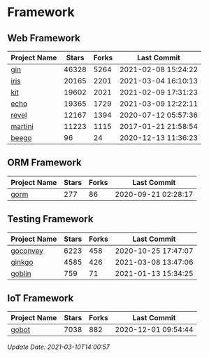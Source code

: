 # Framework

## Web Framework
| Project Name | Stars | Forks | Last Commit |
| ------------ | ----- | ----- | ----------- |
| [gin](https://github.com/gin-gonic/gin) | 46328 | 5264 | 2021-02-08 15:24:22 |
| [iris](https://github.com/kataras/iris) | 20165 | 2201 | 2021-03-04 16:10:13 |
| [kit](https://github.com/go-kit/kit) | 19602 | 2021 | 2021-02-09 17:31:23 |
| [echo](https://github.com/labstack/echo) | 19365 | 1729 | 2021-03-09 12:22:11 |
| [revel](https://github.com/revel/revel) | 12167 | 1394 | 2020-07-12 05:57:36 |
| [martini](https://github.com/go-martini/martini) | 11223 | 1115 | 2017-01-21 21:58:54 |
| [beego](https://github.com/astaxie/beego) | 96 | 24 | 2020-12-13 11:36:23 |

## ORM Framework
| Project Name | Stars | Forks | Last Commit |
| ------------ | ----- | ----- | ----------- |
| [gorm](https://github.com/jinzhu/gorm) | 277 | 86 | 2020-09-21 02:28:17 |

## Testing Framework
| Project Name | Stars | Forks | Last Commit |
| ------------ | ----- | ----- | ----------- |
| [goconvey](https://github.com/smartystreets/goconvey) | 6223 | 458 | 2020-10-25 17:47:07 |
| [ginkgo](https://github.com/onsi/ginkgo) | 4585 | 426 | 2021-03-08 13:47:06 |
| [goblin](https://github.com/franela/goblin) | 759 | 71 | 2021-01-13 15:34:25 |

## IoT Framework
| Project Name | Stars | Forks | Last Commit |
| ------------ | ----- | ----- | ----------- |
| [gobot](https://github.com/hybridgroup/gobot) | 7038 | 882 | 2020-12-01 09:54:44 |

*Update Date: 2021-03-10T14:00:57*